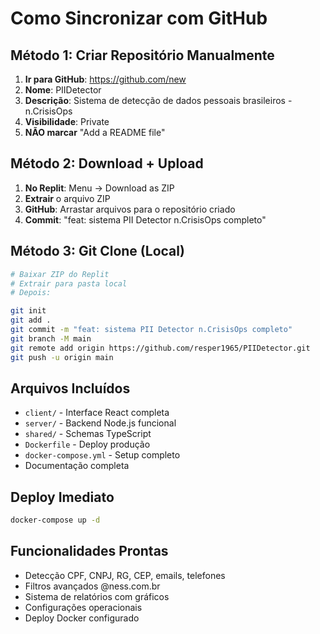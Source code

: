 # Como Sincronizar com GitHub

## Método 1: Criar Repositório Manualmente

1. **Ir para GitHub**: https://github.com/new
2. **Nome**: PIIDetector
3. **Descrição**: Sistema de detecção de dados pessoais brasileiros - n.CrisisOps
4. **Visibilidade**: Private
5. **NÃO marcar** "Add a README file"

## Método 2: Download + Upload

1. **No Replit**: Menu → Download as ZIP
2. **Extrair** o arquivo ZIP
3. **GitHub**: Arrastar arquivos para o repositório criado
4. **Commit**: "feat: sistema PII Detector n.CrisisOps completo"

## Método 3: Git Clone (Local)

```bash
# Baixar ZIP do Replit
# Extrair para pasta local
# Depois:

git init
git add .
git commit -m "feat: sistema PII Detector n.CrisisOps completo"
git branch -M main
git remote add origin https://github.com/resper1965/PIIDetector.git
git push -u origin main
```

## Arquivos Incluídos

- `client/` - Interface React completa
- `server/` - Backend Node.js funcional
- `shared/` - Schemas TypeScript
- `Dockerfile` - Deploy produção
- `docker-compose.yml` - Setup completo
- Documentação completa

## Deploy Imediato

```bash
docker-compose up -d
```

## Funcionalidades Prontas

- Detecção CPF, CNPJ, RG, CEP, emails, telefones
- Filtros avançados @ness.com.br
- Sistema de relatórios com gráficos
- Configurações operacionais
- Deploy Docker configurado
